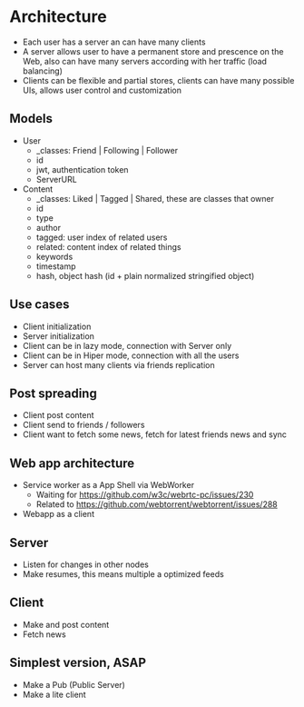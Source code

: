 # Architecture

- Each user has a server an can have many clients
- A server allows user to have a permanent store and prescence on the Web, also can have many servers according with her traffic (load balancing)
- Clients can be flexible and partial stores, clients can have many possible UIs, allows user control and customization

## Models

- User
  - _classes: Friend | Following | Follower
  - id
  - jwt, authentication token
  - ServerURL
- Content
  - _classes: Liked | Tagged | Shared, these are classes that owner
  - id
  - type
  - author
  - tagged: user index of related users
  - related: content index of related things
  - keywords
  - timestamp
  - hash, object hash (id + plain normalized stringified object)

## Use cases

- Client initialization
- Server initialization
- Client can be in lazy mode, connection with Server only
- Client can be in Hiper mode, connection with all the users
- Server can host many clients via friends replication

## Post spreading

- Client post content
- Client send to friends / followers
- Client want to fetch some news, fetch for latest friends news and sync

## Web app architecture

- Service worker as a App Shell via WebWorker
  - Waiting for https://github.com/w3c/webrtc-pc/issues/230
  - Related to https://github.com/webtorrent/webtorrent/issues/288
- Webapp as a client

## Server

- Listen for changes in other nodes
- Make resumes, this means multiple a optimized feeds

## Client

- Make and post content
- Fetch news

## Simplest version, ASAP

- Make a Pub (Public Server)
- Make a lite client

